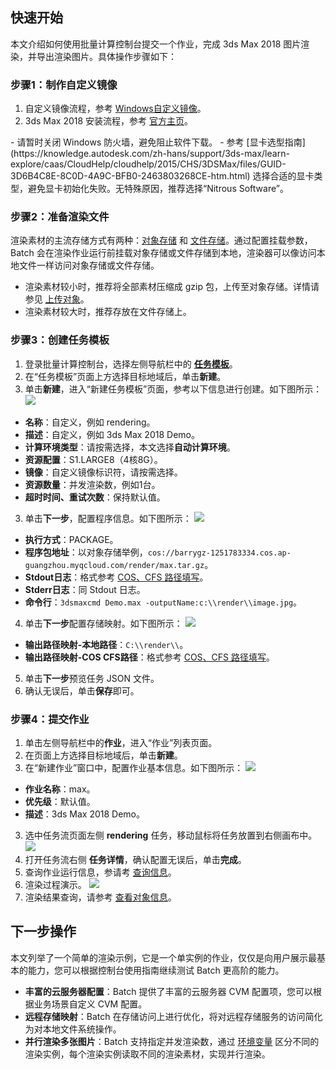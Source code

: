 
## 快速开始
本文介绍如何使用批量计算控制台提交一个作业，完成 3ds Max 2018 图片渲染，并导出渲染图片。具体操作步骤如下：

### 步骤1：制作自定义镜像
1. 自定义镜像流程，参考 [Windows自定义镜像](https://cloud.tencent.com/document/product/599/13035)。
2. 3ds Max 2018 安装流程，参考 [官方主页](https://www.autodesk.com/products/3ds-max/overview)。
<dx-alert infotype="notice" title="">
- 请暂时关闭 Windows 防火墙，避免阻止软件下载。
- 参考 [显卡选型指南](https://knowledge.autodesk.com/zh-hans/support/3ds-max/learn-explore/caas/CloudHelp/cloudhelp/2015/CHS/3DSMax/files/GUID-3D6B4C8E-8C0D-4A9C-BFB0-2463803268CE-htm.html) 选择合适的显卡类型，避免显卡初始化失败。无特殊原因，推荐选择“Nitrous Software”。
</dx-alert>




### 步骤2：准备渲染文件
渲染素材的主流存储方式有两种：[对象存储](https://cloud.tencent.com/document/product/436) 和 [文件存储](https://cloud.tencent.com/document/product/582)。通过配置挂载参数，Batch 会在渲染作业运行前挂载对象存储或文件存储到本地，渲染器可以像访问本地文件一样访问对象存储或文件存储。

- 渲染素材较小时，推荐将全部素材压缩成 gzip 包，上传至对象存储。详情请参见 [上传对象](https://cloud.tencent.com/document/product/436/13321)。
- 渲染素材较大时，推荐存放在文件存储上。

### 步骤3：创建任务模板
1. 登录批量计算控制台，选择左侧导航栏中的 **[任务模板](https://console.cloud.tencent.com/batch/task)**。
2. 在“任务模板”页面上方选择目标地域后，单击**新建**。
3. 单击**新建**，进入“新建任务模板”页面，参考以下信息进行创建。如下图所示：
![](https://main.qcloudimg.com/raw/3da610705abb35f160e0b9f0d2ed8198.png)
 - **名称**：自定义，例如 rendering。
 - **描述**：自定义，例如 3ds Max 2018 Demo。
 - **计算环境类型**：请按需选择，本文选择**自动计算环境**。
 - **资源配置**：S1.LARGE8（4核8G）。
 - **镜像**：自定义镜像标识符，请按需选择。
 - **资源数量**：并发渲染数，例如1台。
 - **超时时间、重试次数**：保持默认值。
3. 单击**下一步**，配置程序信息。如下图所示：
![](https://main.qcloudimg.com/raw/ef7c95752cfb266f855ea0e69436d245.jpg)
 - **执行方式**：PACKAGE。
 - **程序包地址**：以对象存储举例，`cos://barrygz-1251783334.cos.ap-guangzhou.myqcloud.com/render/max.tar.gz`。
 - **Stdout日志**：格式参考 [COS、CFS 路径填写](https://cloud.tencent.com/document/product/599/13996)。
 - **Stderr日志**：同 Stdout 日志。
 - **命令行**：`3dsmaxcmd Demo.max -outputName:c:\\render\\image.jpg`。
4. 单击**下一步**配置存储映射。如下图所示：
![](https://main.qcloudimg.com/raw/f5e1836e79852eb5d4c49b917bb870f8.jpg)
 - **输出路径映射-本地路径**：`C:\\render\\`。
 - **输出路径映射-COS CFS路径**：格式参考 [COS、CFS 路径填写](https://cloud.tencent.com/document/product/599/13996)。
5. 单击**下一步**预览任务 JSON 文件。
6. 确认无误后，单击**保存**即可。

### 步骤4：提交作业
1. 单击左侧导航栏中的**作业**，进入“作业”列表页面。
2. 在页面上方选择目标地域后，单击**新建**。
3. 在“新建作业”窗口中，配置作业基本信息。如下图所示：
![](https://main.qcloudimg.com/raw/7f19ede7710ec960fc4586297213d1fc.jpg)
 - **作业名称**：max。
 - **优先级**：默认值。
 - **描述**：3ds Max 2018 Demo。
3. 选中任务流页面左侧 **rendering** 任务，移动鼠标将任务放置到右侧画布中。
![](https://main.qcloudimg.com/raw/00df21802b524cd684f43b68155e3483.jpg)
4. 打开任务流右侧 **任务详情**，确认配置无误后，单击**完成**。
5. 查询作业运行信息，参请考 [查询信息](https://cloud.tencent.com/document/product/599/14567)。
6. 渲染过程演示。
![](https://main.qcloudimg.com/raw/4a0743f3a49045f59c0580deda1529f9.png)
7. 渲染结果查询，请参考 [查看对象信息](https://cloud.tencent.com/document/product/436/13326)。


## 下一步操作
本文列举了一个简单的渲染示例，它是一个单实例的作业，仅仅是向用户展示最基本的能力，您可以根据控制台使用指南继续测试 Batch 更高阶的能力。
- **丰富的云服务器配置**：Batch 提供了丰富的云服务器 CVM 配置项，您可以根据业务场景自定义 CVM 配置。
- **远程存储映射**：Batch 在存储访问上进行优化，将对远程存储服务的访问简化为对本地文件系统操作。
- **并行渲染多张图片**：Batch 支持指定并发渲染数，通过 [环境变量](https://cloud.tencent.com/document/product/599/11752) 区分不同的渲染实例，每个渲染实例读取不同的渲染素材，实现并行渲染。
